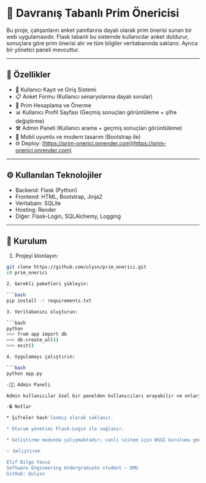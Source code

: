 ﻿# 💼 Davranış Tabanlı Prim Önericisi

Bu proje, çalışanların anket yanıtlarına dayalı olarak prim önerisi sunan bir web uygulamasıdır. Flask tabanlı bu sistemde kullanıcılar anket doldurur, sonuçlara göre prim önerisi alır ve tüm bilgiler veritabanında saklanır. Ayrıca bir yönetici paneli mevcuttur.

---

## 🚀 Özellikler

- 👤 Kullanıcı Kayıt ve Giriş Sistemi
- 📋 Anket Formu (Kullanıcı senaryolarına dayalı sorular)
- 🎯 Prim Hesaplama ve Önerme
- 📊 Kullanıcı Profil Sayfası (Geçmiş sonuçları görüntüleme + şifre değiştirme)
- 🛠️ Admin Paneli (Kullanıcı arama + geçmiş sonuçları görüntüleme)
- 📱 Mobil uyumlu ve modern tasarım (Bootstrap ile)
- 🌐 Deploy: [https://prim-onerici.onrender.com](https://prim-onerici.onrender.com)

---

## ⚙️ Kullanılan Teknolojiler

- Backend: Flask (Python)
- Frontend: HTML, Bootstrap, Jinja2
- Veritabanı: SQLite
- Hosting: Render
- Diğer: Flask-Login, SQLAlchemy, Logging

---

## 🧪 Kurulum

1. Projeyi klonlayın:

```bash
git clone https://github.com/ulysn/prim_onerici.git
cd prim_onerici

2. Gerekli paketleri yükleyin:

```bash
pip install -r requirements.txt

3. Veritabanını oluşturun:

```bash
python
>>> from app import db
>>> db.create_all()
>>> exit()

4. Uygulamayı çalıştırın:

```bash
python app.py

-👩‍💼 Admin Paneli

Admin kullanıcılar özel bir panelden kullanıcıları arayabilir ve onların anket geçmişini görebilir.

-🔒 Notlar

* Şifreler hash'lenmiş olarak saklanır.

* Oturum yönetimi Flask-Login ile sağlanır.

* Geliştirme modunda çalışmaktadır; canlı sistem için WSGI kurulumu gereklidir

✨ Geliştiren

Elif Bilge Yavuz
Software Engineering Undergraduate student – EMU
GitHub: @ulysn